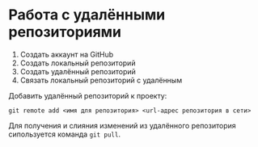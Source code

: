 # Работа с удалёнными репозиториями

1. Создать аккаунт на GitHub
2. Создать локальный репозиторий
3. Создать удалённый репозиторий
4. Связать локальный репозиторий с удалённым

Добавить удалённый репозиторий к проекту:
```
git remote add <имя для репозитория> <url-адрес репозитория в сети>
```
Для получения и слияния изменений из удалённого репозитория  сипользуется команда `git pull`.
